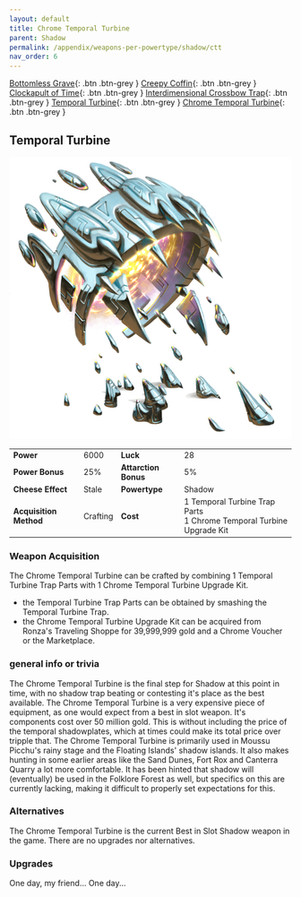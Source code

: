 ```yaml
---
layout: default
title: Chrome Temporal Turbine
parent: Shadow
permalink: /appendix/weapons-per-powertype/shadow/ctt
nav_order: 6
---
```

<span class="fs-1">[Bottomless Grave](/appendix/weapons-per-powertype/shadow/bg){: .btn .btn-grey } </span><span class="fs-1"> [Creepy Coffin](/appendix/weapons-per-powertype/shadow/coffin){: .btn .btn-grey } </span><span class="fs-1"> [Clockapult of Time](/appendix/weapons-per-powertype/shadow/cot){: .btn .btn-grey } </span><span class="fs-1"> [Interdimensional Crossbow Trap](/appendix/weapons-per-powertype/shadow/idct){: .btn .btn-grey } </span><span class="fs-1"> [Temporal Turbine](/appendix/weapons-per-powertype/shadow/tt){: .btn .btn-grey } </span><span class="fs-1"> [Chrome Temporal Turbine](/appendix/weapons-per-powertype/shadow/ctt){: .btn .btn-grey } </span>

## Temporal Turbine

<img src="/assets/images/ctt.png" alt="Chrome Temporal Turbine's Image" width="600">

|||||
|---|---|---|---|
| __Power__ 	| 6000 	| __Luck__ 	| 28 	|
| __Power Bonus__ 	| 25% 	|__Attarction Bonus__ 	| 5% 	|
| __Cheese Effect__ 	| Stale	| __Powertype__ 	| Shadow 	|
| __Acquisition Method__ 	| Crafting	| __Cost__ 	| 1 Temporal Turbine Trap Parts <br> 1 Chrome Temporal Turbine Upgrade Kit|

### Weapon Acquisition
The Chrome Temporal Turbine can be crafted by combining 1 Temporal Turbine Trap Parts with 1 Chrome Temporal Turbine Upgrade Kit.
- the Temporal Turbine Trap Parts can be obtained by smashing the Temporal Turbine Trap.
- the Chrome Temporal Turbine Upgrade Kit can be acquired from Ronza's Traveling Shoppe for 39,999,999 gold and a Chrome Voucher or the Marketplace.


### general info or trivia
The Chrome Temporal Turbine is the final step for Shadow at this point in time, with no shadow trap beating or contesting it's place as the best available. 
The Chrome Temporal Turbine is a very expensive piece of equipment, as one would expect from a best in slot weapon. It's components cost over 50 million gold. This is without including the price of the temporal shadowplates, which at times could make its total price over tripple that.
The Chrome Temporal Turbine is primarily used in Moussu Picchu's rainy stage and the Floating Islands' shadow islands. It also makes hunting in some earlier areas like the Sand Dunes, Fort Rox and Canterra Quarry a lot more comfortable.
It has been hinted that shadow will (eventually) be used in the Folklore Forest as well, but specifics on this are currently lacking, making it difficult to properly set expectations for this.



### Alternatives
The Chrome Temporal Turbine is the current Best in Slot Shadow weapon in the game. There are no upgrades nor alternatives.

### Upgrades
One day, my friend...
One day...